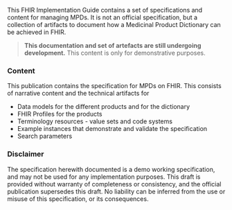 This FHIR Implementation Guide contains a set of specifications and content for managing MPDs. It is not an official specification, but a collection of artifacts to document how a Medicinal Product Dictionary can be achieved in FHIR. 

<div>
  <blockquote class="stu-note">
	  <strong>This documentation and set of artefacts are still undergoing development.</strong>
	  This content is only for demonstrative purposes.
	  </blockquote>
</div>

### Content

This publication contains the specification for MPDs on FHIR. This consists of narrative content and the technical artifacts for 
* Data models for the different products and for the dictionary
* FHIR Profiles for the products
* Terminology resources - value sets and code systems
* Example instances that demonstrate and validate the specification
* Search parameters


### Disclaimer
The specification herewith documented is a demo working specification, and may not be used for any implementation purposes. 
This draft is provided without warranty of completeness or consistency, and the official publication supersedes this draft.
No liability can be inferred from the use or misuse of this specification, or its consequences.
